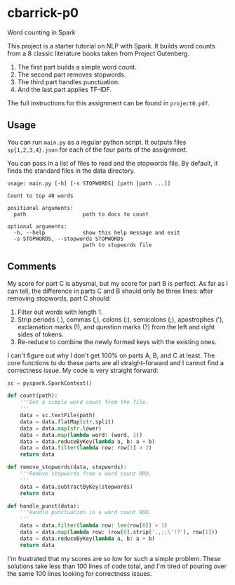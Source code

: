 cbarrick-p0
==================================================
Word counting in Spark

This project is a starter tutorial on NLP with Spark. It builds word counts from a 8 classic literature books taken from Project Gutenberg.

1. The first part builds a simple word count.
2. The second part removes stopwords.
3. The third part handles punctuation.
4. And the last part applies TF-IDF.

The full instructions for this assignment can be found in `project0.pdf`.


Usage
--------------------------------------------------
You can run `main.py` as a regular python script. It outputs files `sp{1,2,3,4}.json` for each of the four parts of the assignment.

You can pass in a list of files to read and the stopwords file. By default, it finds the standard files in the data directory.

```
usage: main.py [-h] [-s STOPWORDS] [path [path ...]]

Count to top 40 words

positional arguments:
  path                  path to docs to count

optional arguments:
  -h, --help            show this help message and exit
  -s STOPWORDS, --stopwords STOPWORDS
                        path to stopwords file
```


Comments
--------------------------------------------------
My score for part C is abysmal, but my score for part B is perfect. As far as I can tell, the difference in parts C and B should only be three lines: after removing stopwords, part C should:

1. Filter out words with length 1.
2. Strip periods (.), commas (,), colons (:), semicolons (;), apostrophes ('), exclamation marks (!), and question marks (?) from the left and right sides of tokens.
3. Re-reduce to combine the newly formed keys with the existing ones.

I can't figure out why I don't get 100% on parts A, B, and C at least. The core functions to do these parts are all straight-forward and I cannot find a correctness issue. My code is very straight forward:

```python
sc = pyspark.SparkContext()

def count(path):
	'''Get a simple word count from the file.
	'''
	data = sc.textFile(path)
	data = data.flatMap(str.split)
	data = data.map(str.lower)
	data = data.map(lambda word: (word, 1))
	data = data.reduceByKey(lambda a, b: a + b)
	data = data.filter(lambda row: row[1] > 2)
	return data

def remove_stopwords(data, stopwords):
	'''Remove stopwords from a word count RDD.
	'''
	data = data.subtractByKey(stopwords)
	return data

def handle_punct(data):
	'''Handle punctuation in a word count RDD.
	'''
	data = data.filter(lambda row: len(row[0]) > 1)
	data = data.map(lambda row: (row[0].strip('.,:;\'!?'), row[1]))
	data = data.reduceByKey(lambda a, b: a + b)
	return data
```

I'm frustrated that my scores are so low for such a simple problem. These solutions take less than 100 lines of code total, and I'm tired of pouring over the same 100 lines looking for correctness issues.
